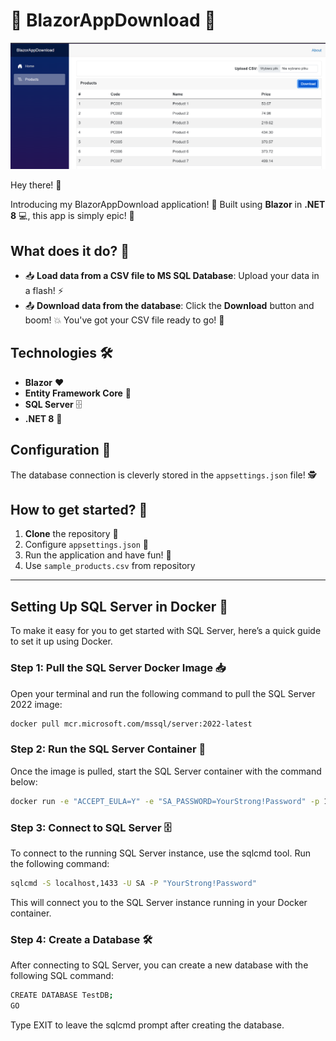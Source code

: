 # 🌟 BlazorAppDownload 🌟

![BlazorAppDownload](BlazorAppDownload.png)

Hey there! 👋

Introducing my BlazorAppDownload application! 🚀 Built using **Blazor** in **.NET 8** 💻, this app is simply epic! 🤩

## What does it do? 🤔

- 📥 **Load data from a CSV file to MS SQL Database**: Upload your data in a flash! ⚡
- 📤 **Download data from the database**: Click the **Download** button and boom! 💥 You've got your CSV file ready to go! 🎉

## Technologies 🛠️

- **Blazor** ❤️
- **Entity Framework Core** 🧐
- **SQL Server** 🗄️
- **.NET 8** 🚀

## Configuration 📝

The database connection is cleverly stored in the `appsettings.json` file! 🕵️

## How to get started? 🚀

1. **Clone** the repository 🍴
2. Configure `appsettings.json` 📝
3. Run the application and have fun! 🎉
4. Use `sample_products.csv` from repository
---

## Setting Up SQL Server in Docker 🐋

To make it easy for you to get started with SQL Server, here’s a quick guide to set it up using Docker.

### Step 1: Pull the SQL Server Docker Image 📥

Open your terminal and run the following command to pull the SQL Server 2022 image:

```bash
docker pull mcr.microsoft.com/mssql/server:2022-latest
```
### Step 2: Run the SQL Server Container 🏃
Once the image is pulled, start the SQL Server container with the command below:

```bash
docker run -e "ACCEPT_EULA=Y" -e "SA_PASSWORD=YourStrong!Password" -p 1433:1433 --name sql2022container -d mcr.microsoft.com/mssql/server:2022-latest
```
### Step 3: Connect to SQL Server 🗄️
To connect to the running SQL Server instance, use the sqlcmd tool. Run the following command:
```bash
sqlcmd -S localhost,1433 -U SA -P "YourStrong!Password"
```
This will connect you to the SQL Server instance running in your Docker container.

### Step 4: Create a Database 🛠️
After connecting to SQL Server, you can create a new database with the following SQL command:
```bash
CREATE DATABASE TestDB;
GO
```
Type EXIT to leave the sqlcmd prompt after creating the database.

















